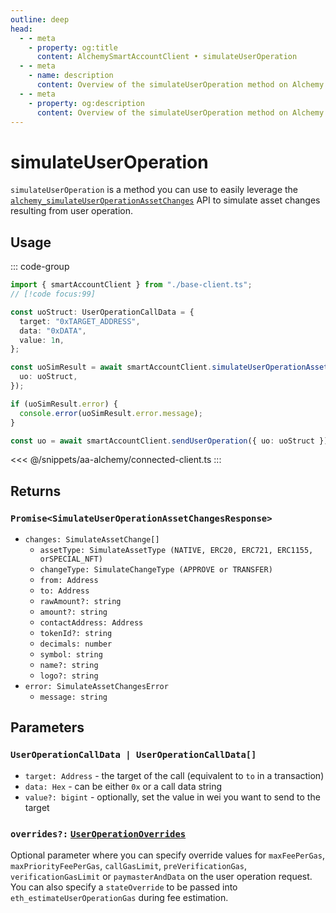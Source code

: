```yaml
---
outline: deep
head:
  - - meta
    - property: og:title
      content: AlchemySmartAccountClient • simulateUserOperation
  - - meta
    - name: description
      content: Overview of the simulateUserOperation method on Alchemy Smart Account Client in aa-alchemy
  - - meta
    - property: og:description
      content: Overview of the simulateUserOperation method on Alchemy Smart Account Client in aa-alchemy
---
```


# simulateUserOperation

`simulateUserOperation` is a method you can use to easily leverage the [`alchemy_simulateUserOperationAssetChanges`](https://docs.alchemy.com/reference/alchemy-simulateuseroperationassetchanges/?a=ak-docs) API to simulate asset changes resulting from user operation.

## Usage

::: code-group

```ts [example.ts]
import { smartAccountClient } from "./base-client.ts";
// [!code focus:99]

const uoStruct: UserOperationCallData = {
  target: "0xTARGET_ADDRESS",
  data: "0xDATA",
  value: 1n,
};

const uoSimResult = await smartAccountClient.simulateUserOperationAssetChanges({
  uo: uoStruct,
});

if (uoSimResult.error) {
  console.error(uoSimResult.error.message);
}

const uo = await smartAccountClient.sendUserOperation({ uo: uoStruct });
```

<<< @/snippets/aa-alchemy/connected-client.ts
:::

## Returns

### `Promise<SimulateUserOperationAssetChangesResponse>`

- `changes: SimulateAssetChange[]`
  - `assetType: SimulateAssetType (NATIVE, ERC20, ERC721, ERC1155,  orSPECIAL_NFT)`
  - `changeType: SimulateChangeType (APPROVE or TRANSFER)`
  - `from: Address`
  - `to: Address`
  - `rawAmount?: string`
  - `amount?: string`
  - `contactAddress: Address`
  - `tokenId?: string`
  - `decimals: number`
  - `symbol: string`
  - `name?: string`
  - `logo?: string`
- `error: SimulateAssetChangesError`
  - `message: string`

## Parameters

### `UserOperationCallData | UserOperationCallData[]`

- `target: Address` - the target of the call (equivalent to `to` in a transaction)
- `data: Hex` - can be either `0x` or a call data string
- `value?: bigint` - optionally, set the value in wei you want to send to the target

### `overrides?:` [`UserOperationOverrides`](/resources/types#UserOperationOverrides)

Optional parameter where you can specify override values for `maxFeePerGas`, `maxPriorityFeePerGas`, `callGasLimit`, `preVerificationGas`, `verificationGasLimit` or `paymasterAndData` on the user operation request. You can also specify a `stateOverride` to be passed into `eth_estimateUserOperationGas` during fee estimation.

